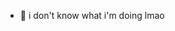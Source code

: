 - 👋 i don't know what i'm doing lmao

<!---
httpschristina/httpschristina is a ✨ special ✨ repository because its `README.md` (this file) appears on your GitHub profile.
You can click the Preview link to take a look at your changes.
--->
